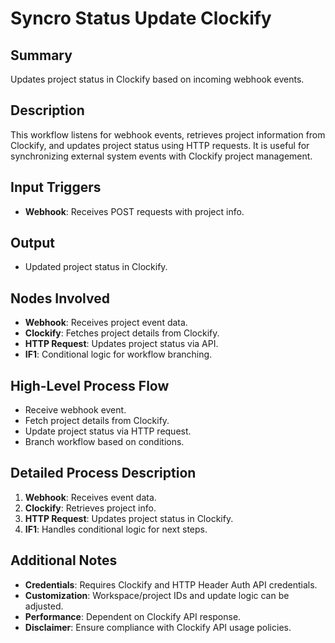 # Syncro Status Update Clockify

## Summary
Updates project status in Clockify based on incoming webhook events.

## Description
This workflow listens for webhook events, retrieves project information from Clockify, and updates project status using HTTP requests. It is useful for synchronizing external system events with Clockify project management.

## Input Triggers
- **Webhook**: Receives POST requests with project info.

## Output
- Updated project status in Clockify.

## Nodes Involved
- **Webhook**: Receives project event data.
- **Clockify**: Fetches project details from Clockify.
- **HTTP Request**: Updates project status via API.
- **IF1**: Conditional logic for workflow branching.

## High-Level Process Flow
- Receive webhook event.
- Fetch project details from Clockify.
- Update project status via HTTP request.
- Branch workflow based on conditions.

## Detailed Process Description
1. **Webhook**: Receives event data.
2. **Clockify**: Retrieves project info.
3. **HTTP Request**: Updates project status in Clockify.
4. **IF1**: Handles conditional logic for next steps.

## Additional Notes
- **Credentials**: Requires Clockify and HTTP Header Auth API credentials.
- **Customization**: Workspace/project IDs and update logic can be adjusted.
- **Performance**: Dependent on Clockify API response.
- **Disclaimer**: Ensure compliance with Clockify API usage policies.
